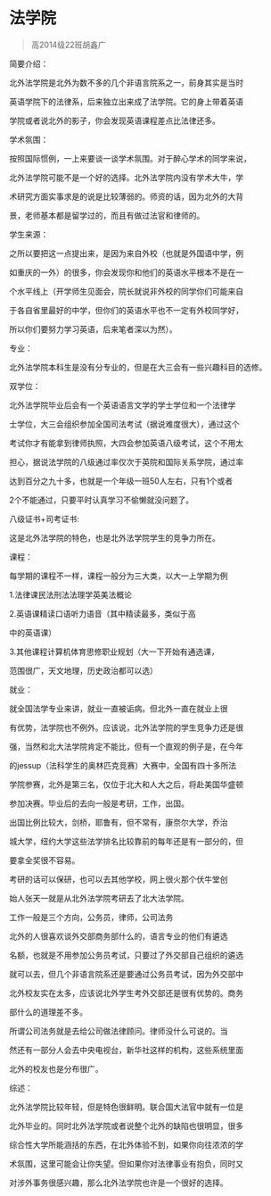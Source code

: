 
# 法学院  

> 高2014级22班胡鑫广  

简要介绍：

北外法学院是北外为数不多的几个非语言院系之一，前身其实是当时

英语学院下的法律系，后来独立出来成了法学院。它的身上带着英语

学院或者说北外的影子，你会发现英语课程差点比法律还多。

学术氛围：

按照国际惯例，一上来要谈一谈学术氛围。对于醉心学术的同学来说，

北外法学院可能不是一个好的选择。北外法学院内没有学术大牛，学

术研究方面实事求是的说是比较薄弱的。师资的话，因为北外的大背

景，老师基本都是留学过的，而且有做过法官和律师的。

学生来源：

之所以要把这一点提出来，是因为来自外校（也就是外国语中学，例

如重庆的一外）的很多，你会发现你和他们的英语水平根本不是在一

个水平线上（开学师生见面会，院长就说非外校的同学你们可能来自

于各自省里最好的中学，但你们的英语水平也不一定有外校同学好，

所以你们要努力学习英语，后来笔者深以为然）。

专业：

北外法学院本科生是没有分专业的，但是在大三会有一些兴趣科目的选修。

双学位：

北外法学院毕业后会有一个英语语言文学的学士学位和一个法律学

士学位，大三会组织参加全国司法考试（据说难度很大），通过这个

考试你才有能拿到律师执照，大四会参加英语八级考试，这个不用太

担心，据说法学院的八级通过率仅次于英院和国际关系学院，通过率

达到百分之九十多，也就是一个年级一班50人左右，只有1个或者

2个不能通过，只要平时认真学习不偷懒就没问题了。

八级证书+司考证书:

这是北外法学院的特色，也是北外法学院学生的竞争力所在。

课程：

每学期的课程不一样，课程一般分为三大类，以大一上学期为例

1.法律课民法刑法法理学英美法概论

2.英语课精读口语听力语音（其中精读最多，类似于高

中的英语课）

3.其他课程计算机体育思修职业规划（大一下开始有通选课，

范围很广，天文地理，历史政治都可以选）



就业：

就全国法学专业来讲，就业一直被诟病。但北外一直在就业上很

有优势，法学院也不例外。应该说，北外法学院的学生竞争力还是很

强，当然和北大法学院肯定不能比，但有一个直观的例子是，在今年

的jessup（法科学生的奥林匹克竞赛）大赛中，全国有四十多所法

学院参赛，北外是第三名，仅位于北大和人大之后，将赴美国华盛顿

参加决赛。毕业后的去向一般是考研，工作，出国。

出国比例比较大，剑桥，耶鲁有，但不常有，康奈尔大学，乔治

城大学，纽约大学这些法学排名比较靠前的每年还是有一部分的，但

要拿全奖很不容易。

考研的话可以保研，也可以去其他学校，网上很火那个伏牛堂创

始人张天一就是从北外法学院考研去了北大法学院。

工作一般是三个方向，公务员，律师，公司法务

北外的人很喜欢谈外交部商务部什么的，语言专业的他们有遴选

名额，也就是不用参加公务员考试，只要过了外交部自己组织的遴选

就可以去，但几个非语言院系还是要通过公务员考试，因为外交部中

北外校友实在太多，应该说北外学生考外交部还是很有优势的。商务

部什么的道理差不多。

所谓公司法务就是去给公司做法律顾问。律师没什么可说的。当

然还有一部分人会去中央电视台，新华社这样的机构，这些系统里面

北外的校友也是分布很广。

综述：

北外法学院比较年轻，但是特色很鲜明。联合国大法官中就有一位是

北外毕业的。同时北外法学院或者说整个北外的缺陷也很明显，很多

综合性大学所能涵括的东西，在北外体验不到，如果你向往浓浓的学

术氛围，这里可能会让你失望。但如果你对法律事业有抱负，同时又

对涉外事务很感兴趣，那么北外法学院也许是一个很好的选择。



